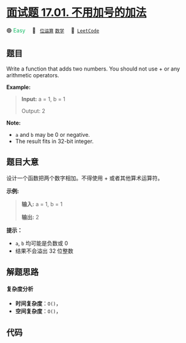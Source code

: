 # [面试题 17.01. 不用加号的加法](https://leetcode.cn/problems/add-without-plus-lcci)

🟢 <font color=#15bd66>Easy</font>&emsp; 🔖&ensp; [`位运算`](/leetcode-js/outline/tag/bit-manipulation.md) [`数学`](/leetcode-js/outline/tag/math.md)&emsp; 🔗&ensp;[`LeetCode`](https://leetcode.cn/problems/add-without-plus-lcci)

## 题目

Write a function that adds two numbers. You should not use + or any arithmetic
operators.

**Example:**

> 
> 
> 
> 
> 
> **Input:** a = 1, b = 1
> 
> Output: 2



**Note:**

  * `a` and `b` may be 0 or negative.
  * The result fits in 32-bit integer.


## 题目大意

设计一个函数把两个数字相加。不得使用 + 或者其他算术运算符。

**示例:**

> 
> 
> 
> 
> 
> **输入:** a = 1, b = 1
> 
> **输出:** 2



**提示：**

  * `a`, `b` 均可能是负数或 0
  * 结果不会溢出 32 位整数


## 解题思路

#### 复杂度分析

- **时间复杂度**：`O()`，
- **空间复杂度**：`O()`，

## 代码

```javascript

```